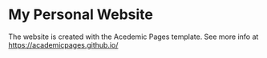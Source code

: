# My Personal Website

The website is created with the Acedemic Pages template.
See more info at https://academicpages.github.io/

